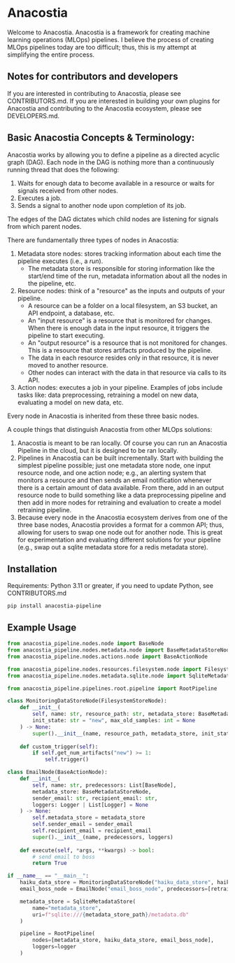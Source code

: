 # Anacostia
Welcome to Anacostia. Anacostia is a framework for creating machine learning operations (MLOps) pipelines. I believe the process of creating MLOps pipelines today are too difficult; thus, this is my attempt at simplifying the entire process. 

## Notes for contributors and developers
If you are interested in contributing to Anacostia, please see CONTRIBUTORS.md. 
If you are interested in building your own plugins for Anacostia and contributing to the Anacostia ecosystem, please see DEVELOPERS.md. 

## Basic Anacostia Concepts & Terminology:
Anacostia works by allowing you to define a pipeline as a directed acyclic graph (DAG). Each node in the DAG is nothing more than a continuously running thread that does the following:
1. Waits for enough data to become available in a resource or waits for signals received from other nodes.
2. Executes a job. 
3. Sends a signal to another node upon completion of its job.

The edges of the DAG dictates which child nodes are listening for signals from which parent nodes.

There are fundamentally three types of nodes in Anacostia:
1. Metadata store nodes: stores tracking information about each time the pipeline executes (i.e., a *run*).
    - The metadata store is responsible for storing information like the start/end time of the run, metadata information about all the nodes in the pipeline, etc. 
2. Resource nodes: think of a "resource" as the inputs and outputs of your pipeline.
    - A resource can be a folder on a local filesystem, an S3 bucket, an API endpoint, a database, etc.
    - An "input resource" is a resource that is monitored for changes. When there is enough data in the input resource, it triggers the pipeline to start executing.
    - An "output resource" is a resource that is not monitored for changes. This is a resource that stores artifacts produced by the pipeline. 
    - The data in each resource resides only in that resource, it is never moved to another resource.
    - Other nodes can interact with the data in that resource via calls to its API.
3. Action nodes: executes a job in your pipeline. Examples of jobs include tasks like: data preprocessing, retraining a model on new data, evaluating a model on new data, etc.

Every node in Anacostia is inherited from these three basic nodes.

A couple things that distinguish Anacostia from other MLOps solutions:
1. Anacostia is meant to be ran locally. Of course you can run an Anacostia Pipeline in the cloud, but it is designed to be ran locally.
2. Pipelines in Anacostia can be built incrementally. Start with building the simplest pipeline possible; just one metadata store node, one input resource node, and one action node; e.g., an alerting system that monitors a resource and then sends an email notification whenever there is a certain amount of data available. From there, add in an output resource node to build something like a data preprocessing pipeline and then add in more nodes for retraining and evaluation to create a model retraining pipeline. 
3. Because every node in the Anacostia ecosystem derives from one of the three base nodes, Anacostia provides a format for a common API; thus, allowing for users to swap one node out for another node. This is great for experimentation and evaluating different solutions for your pipeline (e.g., swap out a sqlite metadata store for a redis metadata store).

## Installation
Requirements: Python 3.11 or greater, if you need to update Python, see CONTRIBUTORS.md
```
pip install anacostia-pipeline
```

## Example Usage
```python
from anacostia_pipeline.nodes.node import BaseNode
from anacostia_pipeline.nodes.metadata.node import BaseMetadataStoreNode
from anacostia_pipeline.nodes.actions.node import BaseActionNode

from anacostia_pipeline.nodes.resources.filesystem.node import FilesystemStoreNode
from anacostia_pipeline.nodes.metadata.sqlite.node import SqliteMetadataStoreNode

from anacostia_pipeline.pipelines.root.pipeline import RootPipeline

class MonitoringDataStoreNode(FilesystemStoreNode):
    def __init__(
        self, name: str, resource_path: str, metadata_store: BaseMetadataStoreNode, 
        init_state: str = "new", max_old_samples: int = None
    ) -> None:
        super().__init__(name, resource_path, metadata_store, init_state, max_old_samples)
    
    def custom_trigger(self):
        if self.get_num_artifacts("new") >= 1:
            self.trigger()

class EmailNode(BaseActionNode):
    def __init__(
        self, name: str, predecessors: List[BaseNode], 
        metadata_store: BaseMetadataStoreNode, 
        sender_email: str, recipient_email: str, 
        loggers: Logger | List[Logger] = None
    ) -> None:
        self.metadata_store = metadata_store
        self.sender_email = sender_email
        self.recipient_email = recipient_email
        super().__init__(name, predecessors, loggers)
    
    def execute(self, *args, **kwargs) -> bool:
        # send email to boss
        return True

if __name__ == "__main__":
    haiku_data_store = MonitoringDataStoreNode("haiku_data_store", haiku_data_store_path, metadata_store)
    email_boss_node = EmailNode("email_boss_node", predecessors=[retraining], metadata_store=metadata_store)

    metadata_store = SqliteMetadataStore(
        name="metadata_store", 
        uri=f"sqlite:///{metadata_store_path}/metadata.db"
    )

    pipeline = RootPipeline(
        nodes=[metadata_store, haiku_data_store, email_boss_node], 
        loggers=logger
    )
```
